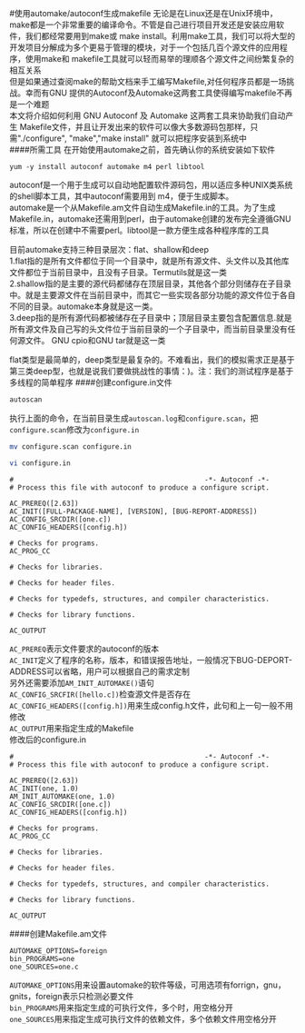 #使用automake/autoconf生成makefile
无论是在Linux还是在Unix环境中，make都是一个非常重要的编译命令。不管是自己进行项目开发还是安装应用软件，我们都经常要用到make或 make install。利用make工具，我们可以将大型的开发项目分解成为多个更易于管理的模块，对于一个包括几百个源文件的应用程序，使用make和 makefile工具就可以轻而易举的理顺各个源文件之间纷繁复杂的相互关系        
但是如果通过查阅make的帮助文档来手工编写Makefile,对任何程序员都是一场挑战。幸而有GNU 提供的Autoconf及Automake这两套工具使得编写makefile不再是一个难题           
本文将介绍如何利用 GNU Autoconf 及 Automake 这两套工具来协助我们自动产生 Makefile文件，并且让开发出来的软件可以像大多数源码包那样，只需"./configure", "make","make install" 就可以把程序安装到系统中         
####所需工具
在开始使用automake之前，首先确认你的系统安装如下软件
```text
yum -y install autoconf automake m4 perl libtool
```
autoconf是一个用于生成可以自动地配置软件源码包，用以适应多种UNIX类系统的shell脚本工具，其中autoconf需要用到 m4，便于生成脚本。           
automake是一个从Makefile.am文件自动生成Makefile.in的工具。为了生成Makefile.in，automake还需用到perl，由于automake创建的发布完全遵循GNU标准，所以在创建中不需要perl。libtool是一款方便生成各种程序库的工具        

目前automake支持三种目录层次：flat、shallow和deep       
1.flat指的是所有文件都位于同一个目录中，就是所有源文件、头文件以及其他库文件都位于当前目录中，且没有子目录。Termutils就是这一类        
2.shallow指的是主要的源代码都储存在顶层目录，其他各个部分则储存在子目录中。就是主要源文件在当前目录中，而其它一些实现各部分功能的源文件位于各自不同的目录。automake本身就是这一类。        
3.deep指的是所有源代码都被储存在子目录中；顶层目录主要包含配置信息.就是所有源文件及自己写的头文件位于当前目录的一个子目录中，而当前目录里没有任何源文件。 GNU cpio和GNU tar就是这一类          

flat类型是最简单的，deep类型是最复杂的。不难看出，我们的模拟需求正是基于第三类deep型，也就是说我们要做挑战性的事情：)。注：我们的测试程序是基于多线程的简单程序
####创建configure.in文件
```bash
autoscan
```
执行上面的命令，在当前目录生成`autoscan.log`和`configure.scan`，把`configure.scan`修改为`configure.in`        
```bash
mv configure.scan configure.in
```
```bash
vi configure.in
```
```text
#                                               -*- Autoconf -*-
# Process this file with autoconf to produce a configure script.

AC_PREREQ([2.63])
AC_INIT([FULL-PACKAGE-NAME], [VERSION], [BUG-REPORT-ADDRESS])
AC_CONFIG_SRCDIR([one.c])
AC_CONFIG_HEADERS([config.h])

# Checks for programs.
AC_PROG_CC

# Checks for libraries.

# Checks for header files.

# Checks for typedefs, structures, and compiler characteristics.

# Checks for library functions.

AC_OUTPUT
```
`AC_PREREQ`表示文件要求的autoconf的版本       
`AC_INIT`定义了程序的名称，版本，和错误报告地址，一般情况下BUG-DEPORT-ADDRESS可以省略，用户可以根据自己的需求定制         
另外还需要添加`AM_INIT_AUTOMAKE()`语句        
`AC_CONFIG_SRCFIR([hello.c])`检查源文件是否存在       
`AC_CONFIG_HEADERS([config.h])`用来生成config.h文件，此句和上一句一般不用修改         
`AC_OUTPUT`用来指定生成的Makefile        
修改后的configure.in
```text
#                                               -*- Autoconf -*-
# Process this file with autoconf to produce a configure script.

AC_PREREQ([2.63])
AC_INIT(one, 1.0)
AM_INIT_AUTOMAKE(one, 1.0)
AC_CONFIG_SRCDIR([one.c])
AC_CONFIG_HEADERS([config.h])

# Checks for programs.
AC_PROG_CC

# Checks for libraries.

# Checks for header files.

# Checks for typedefs, structures, and compiler characteristics.

# Checks for library functions.

AC_OUTPUT
```
####创建Makefile.am文件
```text
AUTOMAKE_OPTIONS=foreign
bin_PROGRAMS=one
one_SOURCES=one.c
```
`AUTOMAKE_OPTIONS`用来设置automake的软件等级，可用选项有forrign，gnu，gnits，foreign表示只检测必要文件           
`bin_PROGRAMS`用来指定生成的可执行文件，多个时，用空格分开        
`one_SOURCES`用来指定生成可执行文件的依赖文件，多个依赖文件用空格分开         
